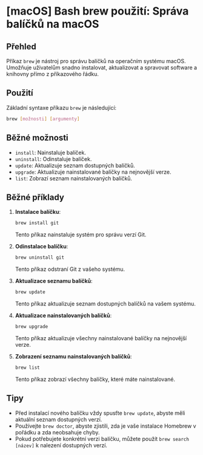 # [macOS] Bash brew použití: Správa balíčků na macOS

## Přehled
Příkaz `brew` je nástroj pro správu balíčků na operačním systému macOS. Umožňuje uživatelům snadno instalovat, aktualizovat a spravovat software a knihovny přímo z příkazového řádku.

## Použití
Základní syntaxe příkazu `brew` je následující:

```bash
brew [možnosti] [argumenty]
```

## Běžné možnosti
- `install`: Nainstaluje balíček.
- `uninstall`: Odinstaluje balíček.
- `update`: Aktualizuje seznam dostupných balíčků.
- `upgrade`: Aktualizuje nainstalované balíčky na nejnovější verze.
- `list`: Zobrazí seznam nainstalovaných balíčků.

## Běžné příklady
1. **Instalace balíčku**:
   ```bash
   brew install git
   ```
   Tento příkaz nainstaluje systém pro správu verzí Git.

2. **Odinstalace balíčku**:
   ```bash
   brew uninstall git
   ```
   Tento příkaz odstraní Git z vašeho systému.

3. **Aktualizace seznamu balíčků**:
   ```bash
   brew update
   ```
   Tento příkaz aktualizuje seznam dostupných balíčků na vašem systému.

4. **Aktualizace nainstalovaných balíčků**:
   ```bash
   brew upgrade
   ```
   Tento příkaz aktualizuje všechny nainstalované balíčky na nejnovější verze.

5. **Zobrazení seznamu nainstalovaných balíčků**:
   ```bash
   brew list
   ```
   Tento příkaz zobrazí všechny balíčky, které máte nainstalované.

## Tipy
- Před instalací nového balíčku vždy spusťte `brew update`, abyste měli aktuální seznam dostupných verzí.
- Používejte `brew doctor`, abyste zjistili, zda je vaše instalace Homebrew v pořádku a zda neobsahuje chyby.
- Pokud potřebujete konkrétní verzi balíčku, můžete použít `brew search [název]` k nalezení dostupných verzí.